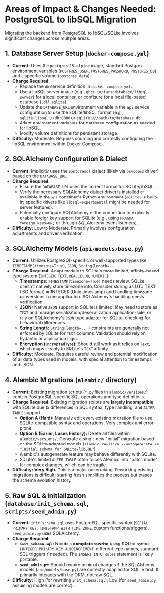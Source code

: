 # Areas of Impact & Changes Needed: PostgreSQL to libSQL Migration

Migrating the backend from PostgreSQL to libSQL/SQLite involves significant changes across multiple areas.

## 1. Database Server Setup (`docker-compose.yml`)

- **Current:** Uses the `postgres:15-alpine` image, standard Postgres environment variables (`POSTGRES_USER`, `POSTGRES_PASSWORD`, `POSTGRES_DB`), and a specific volume (`postgres_data`).
- **Change Required:**
  - Replace the `db` service definition in `docker-compose.yml`.
  - Use a libSQL server image (e.g., `ghcr.io/tursodatabase/libsql-server`) for a local container, or configure for a local file-based database (`.db`/`.sqlite`).
  - Update the `DATABASE_URL` environment variable in the `api` service configuration to use the SQLite/libSQL format (e.g., `sqlite+libsql://db:8080` or `sqlite:///path/to/database.db`).
  - Adapt environment variables for database configuration as needed for libSQL.
  - Modify volume definitions for persistent storage.
- **Difficulty:** Moderate. Requires sourcing and correctly configuring the libSQL environment within Docker Compose.

## 2. SQLAlchemy Configuration & Dialect

- **Current:** Implicitly uses the `postgresql` dialect (likely via `psycopg2` driver) based on the `DATABASE_URL`.
- **Change Required:**
  - Ensure the `DATABASE_URL` uses the correct format for SQLite/libSQL.
  - Verify the necessary SQLAlchemy dialect driver is installed or available in the `api` container's Python environment (`sqlite3` is built-in; specific drivers like `libsql-experimental` might be needed for server features).
  - Potentially configure SQLAlchemy or the connection to explicitly enable foreign key support for SQLite (e.g., using `PRAGMA foreign_keys=ON;` or through SQLAlchemy event listeners).
- **Difficulty:** Low to Moderate. Primarily involves configuration adjustments and driver verification.

## 3. SQLAlchemy Models (`api/models/base.py`)

- **Current:** Utilizes PostgreSQL-specific or well-supported types like `TIMESTAMP(timezone=True)`, `JSON`, `String(length=...)`.
- **Change Required:** Adapt models to SQLite's more limited, affinity-based type system (`INTEGER`, `TEXT`, `REAL`, `BLOB`, `NUMERIC`).
  - **Timestamps:** `TIMESTAMP(timezone=True)` needs review. SQLite doesn't natively store timezone info. Consider storing as UTC TEXT (ISO format) or INTEGER (Unix timestamp) and handling timezone conversions in the application. SQLAlchemy's handling needs verification.
  - **JSON:** Native `JSON` support in SQLite is limited. May need to store as `TEXT` and manage serialization/deserialization application-side, or rely on SQLAlchemy's `JSON` type adapter for SQLite, checking for behavioral differences.
  - **String Length:** `String(length=...)` constraints are generally not enforced by SQLite for `TEXT` columns. Validation should rely on Pydantic or application logic.
  - **Encryption (`EncryptedType`):** Should still work as it relies on `Text`, which maps cleanly to SQLite's `TEXT` affinity.
- **Difficulty:** Moderate. Requires careful review and potential modification of all data types used in models, with special attention to timestamps and JSON.

## 4. Alembic Migrations (`alembic/` directory)

- **Current:** Existing migration scripts (`*.py` files in `alembic/versions/`) contain PostgreSQL-specific SQL operations and type definitions.
- **Change Required:** Existing migration scripts are **largely incompatible** with SQLite due to differences in SQL syntax, type handling, and `ALTER TABLE` support.
  - **Option A (Hard):** Manually edit every existing migration file to use SQLite-compatible syntax and operations. Very complex and error-prone.
  - **Option B (Easier, Loses History):** Delete all files within `alembic/versions/`. Generate a single new "initial" migration based on the SQLite-adapted models (`alembic revision --autogenerate -m "Initial schema for SQLite/libSQL"`).
  - Alembic's autogenerate feature may behave differently with SQLite.
  - SQLite's limited `ALTER TABLE` often forces Alembic into "batch mode" for complex changes, which can be fragile.
- **Difficulty:** **Very High.** This is a major undertaking. Reworking existing migrations is difficult; starting fresh simplifies the process but erases the schema evolution history.

## 5. Raw SQL & Initialization (`database/init_schema.sql`, `scripts/seed_admin.py`)

- **Current:** `init_schema.sql` uses PostgreSQL-specific syntax (`SERIAL PRIMARY KEY`, `TIMESTAMP WITH TIME ZONE`, custom functions/triggers). `seed_admin.py` uses SQLAlchemy.
- **Change Required:**
  - **`init_schema.sql`:** Needs a **complete rewrite** using SQLite syntax (`INTEGER PRIMARY KEY AUTOINCREMENT`, different type names, standard SQL triggers if needed). The `INSERT INTO Roles` statement is likely portable.
  - **`seed_admin.py`:** Should require minimal changes _if_ the SQLAlchemy models (`api/models/base.py`) are correctly adapted for SQLite first. It primarily interacts with the ORM, not raw SQL.
- **Difficulty:** High (for rewriting `init_schema.sql`), Low (for `seed_admin.py` assuming models are correct).
